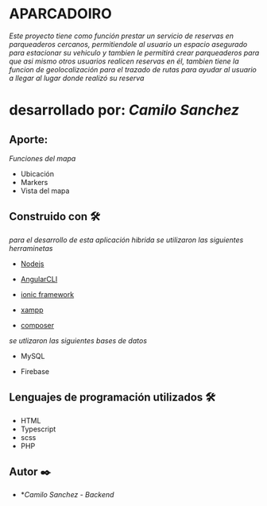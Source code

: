 # APARCADOIRO

_Este proyecto tiene como función prestar un servicio de reservas en parqueaderos cercanos, permitiendole al usuario un espacio asegurado para estacionar 
su vehiculo y tambien le permitirá crear parqueaderos para que asi mismo otros usuarios realicen reservas en él, tambien tiene la funcion de geolocalización para 
el trazado de rutas para ayudar al usuario a llegar al lugar donde realizó su reserva_

# desarrollado por: _Camilo Sanchez_

## Aporte:

_Funciones del mapa_
* Ubicación
* Markers 
* Vista del mapa

## Construido con 🛠️

_para el desarrollo de esta aplicación hibrida se utilizaron las siguientes herraminetas_

* [Nodejs](https://nodejs.org/es/)

* [AngularCLI](https://cli.angular.io/)

* [ionic framework](https://ionicframework.com/)

* [xampp](https://www.apachefriends.org/es/index.html)

* [composer](https://getcomposer.org/download/)

_se utlizaron las siguientes bases de datos_

* MySQL

* Firebase
## Lenguajes de programación utilizados 🛠️
* HTML
* Typescript
* scss
* PHP

## Autor ✒️

* **Camilo Sanchez* - *Backend* 
